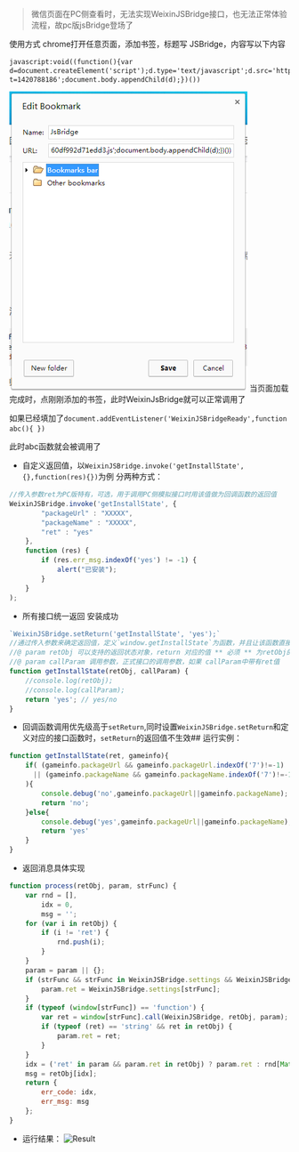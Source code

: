 > 微信页面在PC侧查看时，无法实现WeixinJSBridge接口，也无法正常体验流程，故pc版jsBridge登场了

使用方式
chrome打开任意页面，添加书签，标题写 JSBridge，内容写以下内容

    javascript:void((function(){var d=document.createElement('script');d.type='text/javascript';d.src='http://3glogo.gtimg.com/wxgame/rs/pcjsBridge.js?t=1420788186';document.body.appendChild(d);})())
![Bookmark](https://raw.githubusercontent.com/mooring/wechat/master/img/9a36a0c5d2edd797b49f73bb861e104c1420771520.png)
当页面加载完成时，点刚刚添加的书签，此时WeixinJsBridge就可以正常调用了

如果已经填加了`document.addEventListener('WeixinJSBridgeReady',function abc(){ })`

此时abc函数就会被调用了

- 自定义返回值，以`WeixinJSBridge.invoke('getInstallState',{},function(res){})`为例 分两种方式：
```javascript
//传入参数ret为PC版特有，可选，用于调用PC侧模拟接口时用该值做为回调函数的返回值
WeixinJSBridge.invoke('getInstallState', {
        "packageUrl" : "XXXXX",
        "packageName" : "XXXXX",
        "ret" : "yes"
    },
    function (res) {
        if (res.err_msg.indexOf('yes') != -1) {
            alert("已安装");
        }
    }
);
```

- 所有接口统一返回 安装成功
```javascript
`WeixinJSBridge.setReturn('getInstallState', 'yes');`
//通过传入参数来确定返回值，定义`window.getInstallState`为函数，并且让该函数直接返回对应`key`值
//@ param retObj 可以支持的返回状态对象，return 对应的值 ** 必须 ** 为retObj的key才会第一次
//@ param callParam 调用参数，正式接口的调用参数，如果 callParam中带有ret值
function getInstallState(retObj, callParam) {
    //console.log(retObj);
    //console.log(callParam);
    return 'yes'; // yes/no
}
```

- 回调函数调用优先级高于`setReturn`,同时设置`WeixinJSBridge.setReturn`和定义对应的接口函数时，`setReturn`的返回值不生效##
运行实例：

```javascript
function getInstallState(ret, gameinfo){ 
    if( (gameinfo.packageUrl && gameinfo.packageUrl.indexOf('7')!=-1)
      || (gameinfo.packageName && gameinfo.packageName.indexOf('7')!=-1)
    ){
        console.debug('no',gameinfo.packageUrl||gameinfo.packageName);
        return 'no';
    }else{
        console.debug('yes',gameinfo.packageUrl||gameinfo.packageName);
        return 'yes'
    }
}
```

- 返回消息具体实现
```javascript
function process(retObj, param, strFunc) {
    var rnd = [],
        idx = 0,
        msg = '';
    for (var i in retObj) {
        if (i != 'ret') {
            rnd.push(i);
        }
    }
    param = param || {};
    if (strFunc && strFunc in WeixinJSBridge.settings && WeixinJSBridge.settings[strFunc] in retObj) {
        param.ret = WeixinJSBridge.settings[strFunc];
    }
    if (typeof (window[strFunc]) == 'function') {
        var ret = window[strFunc].call(WeixinJSBridge, retObj, param);
        if (typeof (ret) == 'string' && ret in retObj) {
            param.ret = ret;
        }
    }
    idx = ('ret' in param && param.ret in retObj) ? param.ret : rnd[Math.floor(Math.random() * rnd.length)],
    msg = retObj[idx];
    return {
        err_code: idx,
        err_msg: msg
    };
}
```

- 运行结果：
![Result](https://raw.githubusercontent.com/mooring/wechat/master/img/1420780650_10.png.png)